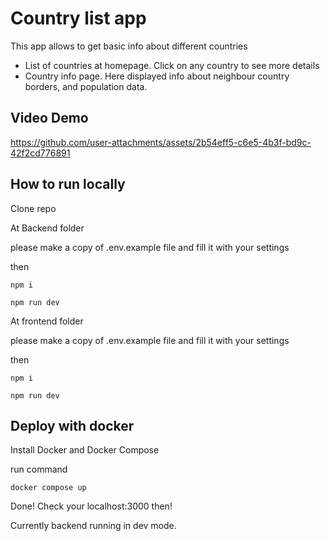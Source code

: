 # Country list app

This app allows to get basic info about different countries

- List of countries at homepage. Click on any country to see more details
- Country info page. Here displayed info about neighbour country borders, and population data.

## Video Demo



https://github.com/user-attachments/assets/2b54eff5-c6e5-4b3f-bd9c-42f2cd776891




## How to run locally
Clone repo

At Backend folder

please make a copy of .env.example file and fill it with your settings

then 
```
npm i

npm run dev
```

At frontend folder

please make a copy of .env.example file and fill it with your settings

then 

```
npm i

npm run dev
```

## Deploy with docker

Install Docker and Docker Compose

run command
```
docker compose up
```

Done! Check your localhost:3000 then!

Currently backend running in dev mode.
